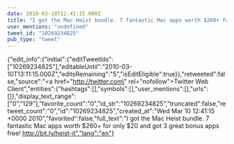 ```yaml
---
date: 2010-03-10T12:41:15.000Z
title: "I got the Mac Heist bundle. 7 fantastic Mac apps worth $260+ for only $20 and got 3 great bonus apps free! http://bit.ly/heist-it″"
user_mentions: "undefined"
tweet_id: "10269234825"
pub_type: "tweet"
---
```

{"edit_info":{"initial":{"editTweetIds":["10269234825"],"editableUntil":"2010-03-10T13:11:15.000Z","editsRemaining":"5","isEditEligible":true}},"retweeted":false,"source":"<a href=\"http://twitter.com\" rel=\"nofollow\">Twitter Web Client</a>","entities":{"hashtags":[],"symbols":[],"user_mentions":[],"urls":[]},"display_text_range":["0","129"],"favorite_count":"0","id_str":"10269234825","truncated":false,"retweet_count":"0","id":"10269234825","created_at":"Wed Mar 10 12:41:15 +0000 2010","favorited":false,"full_text":"I got the Mac Heist bundle. 7 fantastic Mac apps worth $260+ for only $20 and got 3 great bonus apps free! http://bit.ly/heist-it","lang":"en"}

